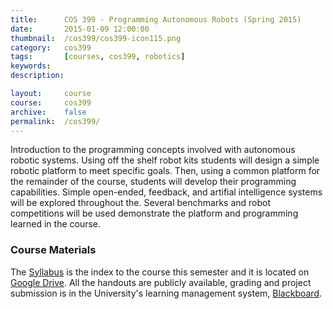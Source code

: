 ```yaml
---
title: 		COS 399 - Programming Autonomous Robots (Spring 2015)
date: 		2015-01-09 12:00:00
thumbnail: 	/cos399/cos399-icon115.png
category: 	cos399
tags: 		[courses, cos399, robotics]
keywords:
description:

layout: 	course
course: 	cos399
archive:	false
permalink: 	/cos399/
---
```

Introduction to the programming concepts involved with autonomous
robotic systems. Using off the shelf robot kits students will design a
simple robotic platform to meet specific goals. Then, using a common
platform for the remainder of the course, students will develop their
programming capabilities. Simple open-ended, feedback, and artifial
intelligence systems will be explored throughout the. Several benchmarks
and robot competitions will be used demonstrate the platform and
programming learned in the course.


### Course Materials

The [Syllabus](https://docs.google.com/document/d/1tNwjX4XStDRTIsiKDS8UCNpxZnOkgZz2-LZG92Yyev8/edit?usp=sharing
) is the index to the course this semester and it is located on [Google Drive](https://docs.google.com/document/d/1tNwjX4XStDRTIsiKDS8UCNpxZnOkgZz2-LZG92Yyev8/edit?usp=sharing
). All the handouts are publicly available, grading and project submission is in the University's learning management system, [Blackboard](http://my.usm.maine.edu).

